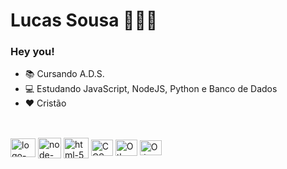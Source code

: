 # Lucas Sousa 👨🏻‍💻
### Hey you!
- 📚 Cursando A.D.S.
- 💻 Estudando JavaScript, NodeJS, Python e Banco de Dados
- ❤ Cristão
  ##

<div style="display: inline_block"><br>
<img align="center" alt="logo-javascript-icon-512" height="30" width="40" src=https://github.com/user-attachments/assets/9235847c-4f73-45f7-b914-0bc26e3d5d5d>
  <img align="center" alt="node-js" height="33" width="37" src=https://github.com/user-attachments/assets/f8c3700b-7368-437d-95b5-ef05b55063f7>
  <img align="center" alt="html-5" height="33" width="40" src=https://github.com/user-attachments/assets/298cffc7-203c-43f6-9381-a9ec1a3aba83>
  <img align="center" alt="CCS-3" height="26" width="35" src=https://github.com/user-attachments/assets/d43d3b54-5957-4f9b-ad19-abb9c1f54ea8>
  <img align="center" alt="Other-html-5-icon" height="26" width="35" src=https://github.com/user-attachments/assets/636473c5-c6d0-4eab-affa-047f8873e7a2>
  <img align="center" alt="Other-html-5-icon" height="24" width="35" src=https://github.com/user-attachments/assets/218b7253-763c-41cc-b4ab-8bbdff0f40ae>
</div>
 


 

